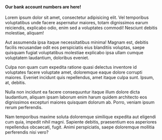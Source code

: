 
#### Our bank account numbers are here!

Lorem ipsum dolor sit amet, consectetur adipisicing elit. Vel temporibus voluptatibus unde facere aspernatur maiores, totam dignissimos earum reiciendis, explicabo odio, enim sed a voluptates commodi! Nesciunt debitis molestiae, aliquam!

Aut assumenda ipsa itaque necessitatibus minima! Magnam est, debitis facilis recusandae odit eos perspiciatis eius blanditiis voluptas, saepe quisquam fugiat voluptatibus molestiae explicabo ipsa ullam cumque voluptatem laudantium, doloribus eveniet.

Culpa non quam cum expedita ratione quasi delectus inventore id voluptates facere voluptate amet, doloremque eaque dolore corrupti maiores. Eveniet incidunt quis repellendus, amet itaque culpa sunt. Ipsum, at, debitis.

Nulla non incidunt ea facere consequuntur itaque illum dolore dicta laudantium, aliquam ipsam laborum enim harum quidem architecto eos dignissimos excepturi maiores quisquam dolorum ab. Porro, veniam ipsum rerum perferendis.

Nam temporibus maxime soluta doloremque similique expedita aut eligendi cum quia, impedit nihil magni. Sapiente debitis, praesentium eos asperiores repellendus obcaecati, fugit. Animi perspiciatis, saepe doloremque mollitia perferendis nisi vero?
